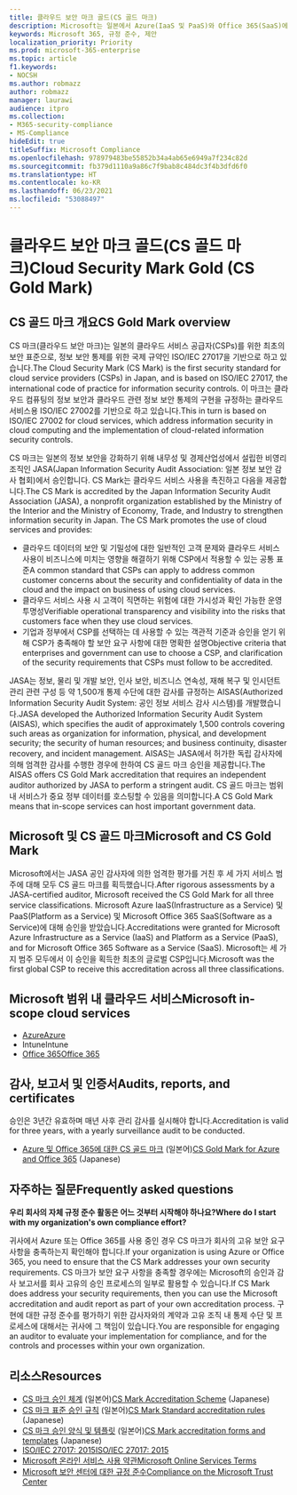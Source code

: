 ```yaml
---
title: 클라우드 보안 마크 골드(CS 골드 마크)
description: Microsoft는 일본에서 Azure(IaaS 및 PaaS)와 Office 365(SaaS)에 대한 CS 골드 마크를 받았습니다.
keywords: Microsoft 365, 규정 준수, 제안
localization_priority: Priority
ms.prod: microsoft-365-enterprise
ms.topic: article
f1.keywords:
- NOCSH
ms.author: robmazz
author: robmazz
manager: laurawi
audience: itpro
ms.collection:
- M365-security-compliance
- MS-Compliance
hideEdit: true
titleSuffix: Microsoft Compliance
ms.openlocfilehash: 978979483be55852b34a4ab65e6949a7f234c82d
ms.sourcegitcommit: fb379d1110a9a86c7f9bab8c484dc3f4b3dfd6f0
ms.translationtype: HT
ms.contentlocale: ko-KR
ms.lasthandoff: 06/23/2021
ms.locfileid: "53088497"
---
```

# <a name="cloud-security-mark-gold-cs-gold-mark"></a><span data-ttu-id="259cd-104">클라우드 보안 마크 골드(CS 골드 마크)</span><span class="sxs-lookup"><span data-stu-id="259cd-104">Cloud Security Mark Gold (CS Gold Mark)</span></span>

## <a name="cs-gold-mark-overview"></a><span data-ttu-id="259cd-105">CS 골드 마크 개요</span><span class="sxs-lookup"><span data-stu-id="259cd-105">CS Gold Mark overview</span></span>

<span data-ttu-id="259cd-106">CS 마크(클라우드 보안 마크)는 일본의 클라우드 서비스 공급자(CSPs)를 위한 최초의 보안 표준으로, 정보 보안 통제를 위한 국제 규약인 ISO/IEC 27017을 기반으로 하고 있습니다.</span><span class="sxs-lookup"><span data-stu-id="259cd-106">The Cloud Security Mark (CS Mark) is the first security standard for cloud service providers (CSPs) in Japan, and is based on ISO/IEC 27017, the international code of practice for information security controls.</span></span> <span data-ttu-id="259cd-107">이 마크는 클라우드 컴퓨팅의 정보 보안과 클라우드 관련 정보 보안 통제의 구현을 규정하는 클라우드 서비스용 ISO/IEC 27002를 기반으로 하고 있습니다.</span><span class="sxs-lookup"><span data-stu-id="259cd-107">This in turn is based on ISO/IEC 27002 for cloud services, which address information security in cloud computing and the implementation of cloud-related information security controls.</span></span>

<span data-ttu-id="259cd-p102">CS 마크는 일본의 정보 보안을 강화하기 위해 내무성 및 경제산업성에서 설립한 비영리 조직인 JASA(Japan Information Security Audit Association: 일본 정보 보안 감사 협회)에서 승인합니다. CS Mark는 클라우드 서비스 사용을 촉진하고 다음을 제공합니다.</span><span class="sxs-lookup"><span data-stu-id="259cd-p102">The CS Mark is accredited by the Japan Information Security Audit Association (JASA), a nonprofit organization established by the Ministry of the Interior and the Ministry of Economy, Trade, and Industry to strengthen information security in Japan. The CS Mark promotes the use of cloud services and provides:</span></span>

- <span data-ttu-id="259cd-110">클라우드 데이터의 보안 및 기밀성에 대한 일반적인 고객 문제와 클라우드 서비스 사용이 비즈니스에 미치는 영향을 해결하기 위해 CSP에서 적용할 수 있는 공통 표준</span><span class="sxs-lookup"><span data-stu-id="259cd-110">A common standard that CSPs can apply to address common customer concerns about the security and confidentiality of data in the cloud and the impact on business of using cloud services.</span></span>
- <span data-ttu-id="259cd-111">클라우드 서비스 사용 시 고객이 직면하는 위험에 대한 가시성과 확인 가능한 운영 투명성</span><span class="sxs-lookup"><span data-stu-id="259cd-111">Verifiable operational transparency and visibility into the risks that customers face when they use cloud services.</span></span>
- <span data-ttu-id="259cd-112">기업과 정부에서 CSP를 선택하는 데 사용할 수 있는 객관적 기준과 승인을 얻기 위해 CSP가 충족해야 할 보안 요구 사항에 대한 명확한 설명</span><span class="sxs-lookup"><span data-stu-id="259cd-112">Objective criteria that enterprises and government can use to choose a CSP, and clarification of the security requirements that CSPs must follow to be accredited.</span></span>

<span data-ttu-id="259cd-113">JASA는 정보, 물리 및 개발 보안, 인사 보안, 비즈니스 연속성, 재해 복구 및 인시던트 관리 관련 구성 등 약 1,500개 통제 수단에 대한 감사를 규정하는 AISAS(Authorized Information Security Audit System: 공인 정보 서비스 감사 시스템)를 개발했습니다.</span><span class="sxs-lookup"><span data-stu-id="259cd-113">JASA developed the Authorized Information Security Audit System (AISAS), which specifies the audit of approximately 1,500 controls covering such areas as organization for information, physical, and development security; the security of human resources; and business continuity, disaster recovery, and incident management.</span></span> <span data-ttu-id="259cd-114">AISAS는 JASA에서 허가한 독립 감사자에 의해 엄격한 감사를 수행한 경우에 한하여 CS 골드 마크 승인을 제공합니다.</span><span class="sxs-lookup"><span data-stu-id="259cd-114">The AISAS offers CS Gold Mark accreditation that requires an independent auditor authorized by JASA to perform a stringent audit.</span></span> <span data-ttu-id="259cd-115">CS 골드 마크는 범위 내 서비스가 중요 정부 데이터를 호스팅할 수 있음을 의미합니다.</span><span class="sxs-lookup"><span data-stu-id="259cd-115">A CS Gold Mark means that in-scope services can host important government data.</span></span>

## <a name="microsoft-and-cs-gold-mark"></a><span data-ttu-id="259cd-116">Microsoft 및 CS 골드 마크</span><span class="sxs-lookup"><span data-stu-id="259cd-116">Microsoft and CS Gold Mark</span></span>

<span data-ttu-id="259cd-117">Microsoft에서는 JASA 공인 감사자에 의한 엄격한 평가를 거친 후 세 가지 서비스 범주에 대해 모두 CS 골드 마크를 획득했습니다.</span><span class="sxs-lookup"><span data-stu-id="259cd-117">After rigorous assessments by a JASA-certified auditor, Microsoft received the CS Gold Mark for all three service classifications.</span></span> <span data-ttu-id="259cd-118">Microsoft Azure IaaS(Infrastructure as a Service) 및 PaaS(Platform as a Service) 및 Microsoft Office 365 SaaS(Software as a Service)에 대해 승인을 받았습니다.</span><span class="sxs-lookup"><span data-stu-id="259cd-118">Accreditations were granted for Microsoft Azure Infrastructure as a Service (IaaS) and Platform as a Service (PaaS), and for Microsoft Office 365 Software as a Service (SaaS).</span></span> <span data-ttu-id="259cd-119">Microsoft는 세 가지 범주 모두에서 이 승인을 획득한 최초의 글로벌 CSP입니다.</span><span class="sxs-lookup"><span data-stu-id="259cd-119">Microsoft was the first global CSP to receive this accreditation across all three classifications.</span></span>

## <a name="microsoft-in-scope-cloud-services"></a><span data-ttu-id="259cd-120">Microsoft 범위 내 클라우드 서비스</span><span class="sxs-lookup"><span data-stu-id="259cd-120">Microsoft in-scope cloud services</span></span>

- [<span data-ttu-id="259cd-121">Azure</span><span class="sxs-lookup"><span data-stu-id="259cd-121">Azure</span></span>](https://aka.ms/AzureCompliance)
- <span data-ttu-id="259cd-122">Intune</span><span class="sxs-lookup"><span data-stu-id="259cd-122">Intune</span></span>
- [<span data-ttu-id="259cd-123">Office 365</span><span class="sxs-lookup"><span data-stu-id="259cd-123">Office 365</span></span>](https://go.microsoft.com/fwlink/p/?LinkID=2077751)

## <a name="audits-reports-and-certificates"></a><span data-ttu-id="259cd-124">감사, 보고서 및 인증서</span><span class="sxs-lookup"><span data-stu-id="259cd-124">Audits, reports, and certificates</span></span>

<span data-ttu-id="259cd-125">승인은 3년간 유효하며 매년 사후 관리 감사를 실시해야 합니다.</span><span class="sxs-lookup"><span data-stu-id="259cd-125">Accreditation is valid for three years, with a yearly surveillance audit to be conducted.</span></span>

- <span data-ttu-id="259cd-126">[Azure 및 Office 365에 대한 CS 골드 마크](https://jcispa.jasa.jp/cs_mark_co/cs_gold_mark_co/) (일본어)</span><span class="sxs-lookup"><span data-stu-id="259cd-126">[CS Gold Mark for Azure and Office 365](https://jcispa.jasa.jp/cs_mark_co/cs_gold_mark_co/) (Japanese)</span></span>

## <a name="frequently-asked-questions"></a><span data-ttu-id="259cd-127">자주하는 질문</span><span class="sxs-lookup"><span data-stu-id="259cd-127">Frequently asked questions</span></span>

<span data-ttu-id="259cd-128">**우리 회사의 자체 규정 준수 활동은 어느 것부터 시작해야 하나요?**</span><span class="sxs-lookup"><span data-stu-id="259cd-128">**Where do I start with my organization's own compliance effort?**</span></span>

<span data-ttu-id="259cd-129">귀사에서 Azure 또는 Office 365를 사용 중인 경우 CS 마크가 회사의 고유 보안 요구 사항을 충족하는지 확인해야 합니다.</span><span class="sxs-lookup"><span data-stu-id="259cd-129">If your organization is using Azure or Office 365, you need to ensure that the CS Mark addresses your own security requirements.</span></span> <span data-ttu-id="259cd-130">CS 마크가 보안 요구 사항을 충족할 경우에는 Microsoft의 승인과 감사 보고서를 회사 고유의 승인 프로세스의 일부로 활용할 수 있습니다.</span><span class="sxs-lookup"><span data-stu-id="259cd-130">If CS Mark does address your security requirements, then you can use the Microsoft accreditation and audit report as part of your own accreditation process.</span></span> <span data-ttu-id="259cd-131">구현에 대한 규정 준수를 평가하기 위한 감사자와의 계약과 고유 조직 내 통제 수단 및 프로세스에 대해서는 귀사에 그 책임이 있습니다.</span><span class="sxs-lookup"><span data-stu-id="259cd-131">You are responsible for engaging an auditor to evaluate your implementation for compliance, and for the controls and processes within your own organization.</span></span>

## <a name="resources"></a><span data-ttu-id="259cd-132">리소스</span><span class="sxs-lookup"><span data-stu-id="259cd-132">Resources</span></span>

- <span data-ttu-id="259cd-133">[CS 마크 승인 체계](https://jcispa.jasa.jp/cloud_security/) (일본어)</span><span class="sxs-lookup"><span data-stu-id="259cd-133">[CS Mark Accreditation Scheme](https://jcispa.jasa.jp/cloud_security/) (Japanese)</span></span>
- <span data-ttu-id="259cd-134">[CS 마크 표준 승인 규칙](https://jcispa.jasa.jp/cloud_security/jcispa_regulation/) (일본어)</span><span class="sxs-lookup"><span data-stu-id="259cd-134">[CS Mark Standard accreditation rules](https://jcispa.jasa.jp/cloud_security/jcispa_regulation/) (Japanese)</span></span>
- <span data-ttu-id="259cd-135">[CS 마크 승인 양식 및 템플릿](https://jcispa.jasa.jp/cloud_security/jcispa_regulation_form/) (일본어)</span><span class="sxs-lookup"><span data-stu-id="259cd-135">[CS Mark accreditation forms and templates](https://jcispa.jasa.jp/cloud_security/jcispa_regulation_form/) (Japanese)</span></span>
- [<span data-ttu-id="259cd-136">ISO/IEC 27017: 2015</span><span class="sxs-lookup"><span data-stu-id="259cd-136">ISO/IEC 27017: 2015</span></span>](https://www.iso.org/iso/home/store/catalogue_tc/catalogue_detail.htm?csnumber=43757)
- [<span data-ttu-id="259cd-137">Microsoft 온라인 서비스 사용 약관</span><span class="sxs-lookup"><span data-stu-id="259cd-137">Microsoft Online Services Terms</span></span>](https://aka.ms/Online-Services-Terms)
- [<span data-ttu-id="259cd-138">Microsoft 보안 센터에 대한 규정 준수</span><span class="sxs-lookup"><span data-stu-id="259cd-138">Compliance on the Microsoft Trust Center</span></span>](https://www.microsoft.com/trust-center/compliance/compliance-overview)
